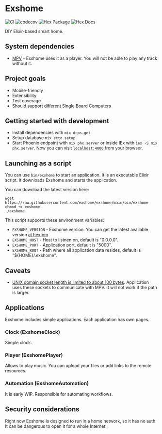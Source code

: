 # Exshome

[![CI](https://github.com/exshome/exshome/workflows/CI/badge.svg?branch=main)](https://github.com/exshome/exshome/actions/workflows/ci.yml?query=branch%3Amain)
[![codecov](https://codecov.io/gh/exshome/exshome/branch/main/graph/badge.svg?token=N0HBNURO8P)](https://codecov.io/gh/exshome/exshome)
[![Hex Package](https://img.shields.io/hexpm/v/exshome.svg?color=green)](https://hex.pm/packages/exshome)
[![Hex Docs](https://img.shields.io/badge/hex-docs-blue.svg)](https://hexdocs.pm/exshome)

DIY Elixir-based smart home.

## System dependencies
- [MPV](https://mpv.io/) - Exshome uses it as a player. You will not be able to play any track without it.

## Project goals
- Mobile-friendly
- Extensibility
- Test coverage
- Should support different Single Board Computers

## Getting started with development
- Install dependencies with `mix deps.get`
- Setup database `mix ecto.setup`
- Start Phoenix endpoint with `mix phx.server` or inside IEx with `iex -S mix phx.server`. Now you can visit [`localhost:4000`](http://localhost:4000) from your browser.

## Launching as a script
You can use `bin/exshome` to start an application. It is an executable Elixir script. It downloads Exshome and starts the application.

You can download the latest version here:
```
wget https://raw.githubusercontent.com/exshome/exshome/main/bin/exshome
chmod +x exshome
./exshome
```

This script supports these environment variables:
- `EXSHOME_VERSION` - Exshome version. You can get the latest available version [at hex.pm](https://hex.pm/packages/exshome)
- `EXSHOME_HOST` - Host to listnen on, default is "0.0.0.0".
- `EXSHOME_PORT` - Application port, default is "5000".
- `EXSHOME_ROOT` - Path where all application data resides, default is "${HOME}/.exshome".

## Caveats
- [UNIX domain socket length is limited to about 100 bytes](https://unix.stackexchange.com/questions/367008/why-is-socket-path-length-limited-to-a-hundred-chars). Application uses these sockets to communicate with MPV. It will not work if the path is larger.

## Applications

Exshome includes simple applications. Each application has own pages.

### Clock (ExshomeClock)
Simple clock.

### Player (ExshomePlayer)
Allows to play music. You can upload your files or add links to the remote resources.

### Automation (ExshomeAutomation)
It is early WIP. Responsible for automating workflows.

## Security considerations
Right now Exshome is designed to run in a home network, so it has no auth. It can be dangerous to open it for a whole Internet.
